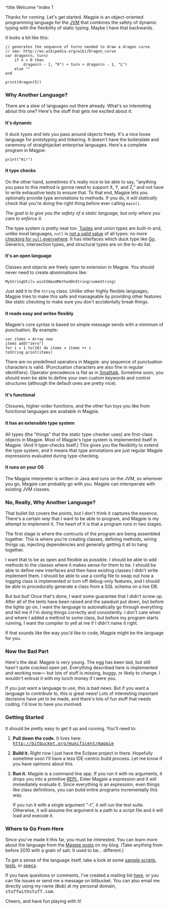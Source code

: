 ^title Welcome
^index 1

Thanks for coming. Let's get started. Magpie is an object-oriented programming language for the [JVM](http://en.wikipedia.org/wiki/Java_Virtual_Machine) that combines the safety of dynamic typing with the flexibility of static typing. Maybe I have that backwards.

It looks a bit like this:

    // generates the sequence of turns needed to draw a dragon curve
    // see: http://en.wikipedia.org/wiki/Dragon_curve
    var dragon(n, turn)
        if n > 0 then
            dragon(n - 1, "R") + turn + dragon(n - 1, "L")
        else ""
    end

    print(dragon(5))

### Why Another Language?

There are a slew of languages out there already. What's so interesting about this one? Here's the stuff that gets me excited about it:

#### It's dynamic

It duck types and lets you pass around objects freely. It's a nice loose
language for prototyping and tinkering. It doesn't have the boilerplate and
ceremony of straightjacket enterprise languages. Here's a complete program in
Magpie:

    print("Hi!")

#### It type checks

On the other hand, sometimes it's really nice to be able to say, "anything you
pass to this method is gonna need to support X, Y, and Z," and not have to write
exhaustive tests to ensure that. To that end, Magpie lets you optionally provide
type annotations to methods. If you do, it will *statically* check that you're
doing the right thing before ever calling `main()`.

*The goal is to give you the safety of a static language, but only where you
care to enforce it.*

The type system is pretty neat too.
[Tuples](http://journal.stuffwithstuff.com/2009/05/05/one-and-only-one/) and
union types are built-in and, unlike most languages, `null` is [not a valid
value](http://journal.stuffwithstuff.com/2010/08/23/void-null-maybe-and-nothing/)
of all types: no more [checking for `null`
everywhere](http://lambda-the-ultimate.org/node/3186). It has interfaces which
duck type like
[Go](http://golang.org/doc/effective_go.html#interfaces_and_types). Generics,
intersection types, and structural types are on the to-do list.

#### It's an open language

Classes and objects are freely open to extension in Magpie. You should never
need to create abominations like:

    MyStringUtils.wishIWasAMethodOnString(someString)

Just add it to the `String` class. Unlike other highly flexible languages,
Magpie tries to make this safe and manageable by providing other features like
static checking to make sure you don't accidentally break things.

#### It reads easy and writes flexibly

Magpie's core syntax is based on simple message sends with a minimum of
punctuation. By example:

    var items = Array new
    items add("zero")
    for i = 1 to(10) do items = items ++ i
    toString print(items)

There are no predefined operators in Magpie: any sequence of punctuation
characters is valid. (Punctuation characters are also fine in regular
identifiers). Operator precedence is flat as in
[Smalltalk](http://en.wikipedia.org/wiki/Smalltalk#Messages). Sometime soon, you
should even be able to define your own custom keywords and control structures
(although the default ones are pretty nice).

#### It's functional

Closures, higher-order functions, and the other fun toys you like from
functional languages are available in Magpie.

#### It has an extensible type system

All types (the "things" that the static type-checker uses) are first-class
objects in Magpie. Most of Magpie's type system is implemented itself in Magpie.
(And it type-checks itself.) This gives you the flexibility to extend the type
system, and it means that type annotations are just regular Magpie expressions
evaluated during type-checking.

#### It runs on your OS

The Magpie interpreter is written in Java and runs on the JVM, so wherever you
go, Magpie can probably go with you. Magpie can interoperate with existing JVM
classes.

### No, Really, Why Another Language?

That bullet list covers the points, but I don't think it captures the essence.
There's a certain *way* that I want to be able to program, and Magpie is my
attempt to implement it. The heart of it is that a program runs in two stages.

The first stage is where the contructs of the program are being assembled together. This is where you're creating classes, defining methods, wiring things up, injecting dependencies and generally getting it all to hang together.

I want that to be as open and flexible as possible. I should be able to add methods to the classes where it makes sense for them to be. I should be able to define new interfaces and then have existing classes I didn't write implement them. I should be able to use a config file to swap out how a logging class is implemented or turn off debug-only features, and I should be able to procedurally generate a class from a SQL schema on a live DB.

But but *but!* Once that's done, I want some guarantee that I didn't screw up. After all of the tents have been raised and the sawdust put down, but before the lights go on, I want the language to automatically go through everything and tell me if I'm doing things correctly and consistently. I don't care when and where I added a method to some class, but before my program starts running, I want the compiler to yell at me if I didn't name it right.

If that sounds like the way you'd like to code, Magpie might be the language for you.

### Now the Bad Part

Here's the deal. Magpie is very young. The egg has been laid, but still hasn't
quite cracked open yet. Everything described here is implemented and working
now&mdash; but lots of stuff is missing, buggy, or likely to change. I wouldn't
entrust it with my lunch money if I were you.

If you just want a language to *use*, this is bad news. But if you want a
language to *contribute to*, this is great news! Lots of interesting important
decisions have yet to be made, and there's lots of fun stuff that needs coding.
I'd love to have you involved.

### Getting Started

It should be pretty easy to get it up and running. You'll need to:

1. **Pull down the code.** It lives here: <tt><a href="http://bitbucket.org/munificent/magpie">http://bitbucket.org/munificent/magpie</a></tt>

2. **Build it.** Right now I just have the Eclipse project in there. Hopefully 
   sometime soon I'll have a less IDE-centric build process. Let me know if you
   have opinions about this.
   
3. **Run it.** Magpie is a command line app. If you run it with no arguments,
   it drops you into a primitive [REPL](http://en.wikipedia.org/wiki/REPL).
   Enter Magpie a expression and it will immediately evaluate it. Since
   everything is an expression, even things like class definitions, you can
   build entire programs incrementally this way.
   
   If you run it with a single argument "-t", it will run the test suite.
   Otherwise, it will assume the argument is a path to a script file and it will
   load and execute it.

### Where to Go From Here

Since you've made it this far, you must be interested. You can learn more about
the language from the [Magpie posts](http://journal.stuffwithstuff.com/category/magpie/) on my blog. (Take anything from before 2010 with a grain of salt. It used to be... different.)

To get a sense of the language itself, take a look at some [sample scripts](http://bitbucket.org/munificent/magpie/src/tip/script/), [tests](http://bitbucket.org/munificent/magpie/src/tip/test/), or [specs](http://bitbucket.org/munificent/magpie/src/tip/spec/).

If you have questions or comments, I've created a mailing list
[here](http://groups.google.com/group/magpie-lang), or you can file issues or
send me a message on bitbucket. You can also email me directly using my name
(<tt>Bob</tt>) at my personal domain, <tt>stuffwithstuff.com</tt>.

Cheers, and have fun playing with it!